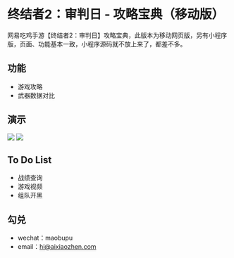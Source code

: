# 终结者2：审判日 - 攻略宝典（移动版）
网易吃鸡手游【终结者2：审判日】攻略宝典，此版本为移动网页版，另有小程序版，页面、功能基本一致，小程序源码就不放上来了，都差不多。

## 功能
* 游戏攻略
* 武器数据对比

## 演示
![](http://ww1.sinaimg.cn/large/57e225a7ly1fpb6nxvr1rg20af0iku0x.gif)
![](http://ww1.sinaimg.cn/large/57e225a7ly1fpb606ek40j20af0ijt9w.jpg)

## To Do List
* 战绩查询
* 游戏视频
* 组队开黑

## 勾兑
* wechat：maobupu
* email：hi@aixiaozhen.com
